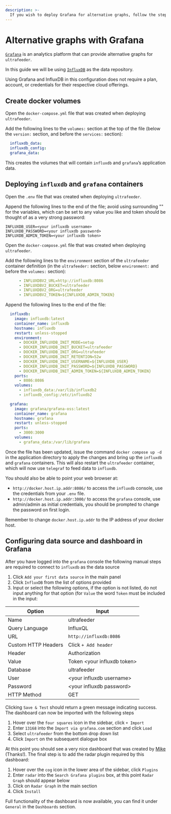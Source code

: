 ```yaml
---
description: >-
  If you wish to deploy Grafana for alternative graphs, follow the steps below.
---
```


# Alternative graphs with Grafana

[`Grafana`](https://grafana.com/) is an analytics platform that can provide alternative graphs for `ultrafeeder`.

In this guide we will be using [`InfluxDB`](https://www.influxdata.com/) as the data repository.

Using Grafana and InfluxDB in this configuration does not require a plan, account, or credentials for their respective cloud offerings.

## Create docker volumes

Open the `docker-compose.yml` file that was created when deploying `ultrafeeder`.

Add the following lines to the  `volumes:` section at the top of the file \(below the `version:` section, and before the `services:` section\):

```yaml
  influxdb_data:
  influxdb_config:
  grafana_data:
```

This creates the volumes that will contain `influxdb` and `grafana`’s application data.

## Deploying `influxdb` and `grafana` containers

Open the `.env` file that was created when deploying `ultrafeeder`.

Append the following lines to the end of the file; avoid using surrounding "" for the variables, which can be set to any value you like and token should be thought of as a very strong password:

```properties
INFLUXDB_USER=<your influxdb username>
INFLUXDB_PASSWORD=<your influxdb password>
INFLUXDB_ADMIN_TOKEN=<your influxdb token>
```

Open the `docker-compose.yml` file that was created when deploying `ultrafeeder`.

Add the following lines to the `environment` section of the `ultrafeeder` container definition \(in the `ultrafeeder:` section, below `environment:` and before the `volumes:` section\):

```yaml
      - INFLUXDBV2_URL=http://influxdb:8086
      - INFLUXDBV2_BUCKET=ultrafeeder
      - INFLUXDBV2_ORG=ultrafeeder
      - INFLUXDBV2_TOKEN=${INFLUXDB_ADMIN_TOKEN}
```

Append the following lines to the end of the file:

```yaml
  influxdb:
    image: influxdb:latest
    container_name: influxdb
    hostname: influxdb
    restart: unless-stopped
    environment:
      - DOCKER_INFLUXDB_INIT_MODE=setup
      - DOCKER_INFLUXDB_INIT_BUCKET=ultrafeeder
      - DOCKER_INFLUXDB_INIT_ORG=ultrafeeder
      - DOCKER_INFLUXDB_INIT_RETENTION=52w
      - DOCKER_INFLUXDB_INIT_USERNAME=${INFLUXDB_USER}
      - DOCKER_INFLUXDB_INIT_PASSWORD=${INFLUXDB_PASSWORD}
      - DOCKER_INFLUXDB_INIT_ADMIN_TOKEN=${INFLUXDB_ADMIN_TOKEN}
    ports:
      - 8086:8086
    volumes:
      - influxdb_data:/var/lib/influxdb2
      - influxdb_config:/etc/influxdb2

  grafana:
    image: grafana/grafana-oss:latest
    container_name: grafana
    hostname: grafana
    restart: unless-stopped
    ports:
      - 3000:3000
    volumes:
      - grafana_data:/var/lib/grafana
```

Once the file has been updated, issue the command `docker compose up -d` in the application directory to apply the changes and bring up the `influxdb` and `grafana` containers. This will also restart the `ultrafeeder` container, which will now use `telegraf` to feed data to `influxdb`.

You should also be able to point your web browser at:

* `http://docker.host.ip.addr:8086/` to access the `influxdb` console, use the credentials from your `.env` file.
* `http://docker.host.ip.addr:3000/` to access the `grafana` console, use admin/admin as initial credentials, you should be prompted to change the password on first login.

Remember to change `docker.host.ip.addr` to the IP address of your docker host.

## Configuring data source and dashboard in Grafana

After you have logged into the `grafana` console the following manual steps are required to connect to `influxdb` as the data source

1. Click `Add your first data source` in the main panel
2. Click `InfluxDB` from the list of options provided
3. Input or select the following options, if the option is not listed, do not input anything for that option (for `Value` the word `Token` must be included in the input:

Option | Input
------------- | -------------
Name | ultrafeeder
Query Language | InfluxQL
URL | `http://influxdb:8086`
Custom HTTP Headers | Click `+ Add header`
Header | Authorization
Value | Token \<your influxdb token\>
Database | ultrafeeder
User | \<your influxdb username\>
Password | \<your influxdb password\>
HTTP Method | GET

Clicking `Save & Test` should return a green message indicating success. The dashboard can now be imported with the following steps

1. Hover over the `four squares` icon in the sidebar, click `+ Import`
2. Enter `13168` into the `Import via grafana.com` section and click `Load`
3. Select `ultrafeeder` from the bottom drop down list
4. Click `Import` on the subsequent dialogue box

At this point you should see a very nice dashboard that was created by [Mike](https://github.com/mikenye) \(Thanks!\). The final step is to add the radar plugin required by this dashboard:

1. Hover over the `cog` icon in the lower area of the sidebar, click `Plugins`
2. Enter `radar` into the `Search Grafana plugins` box, at this point `Radar Graph` should appear below
3. Click on `Radar Graph` in the main section
4. Click `Install`

Full functionality of the dashboard is now available, you can find it under `General` in the `Dashboards` section.
